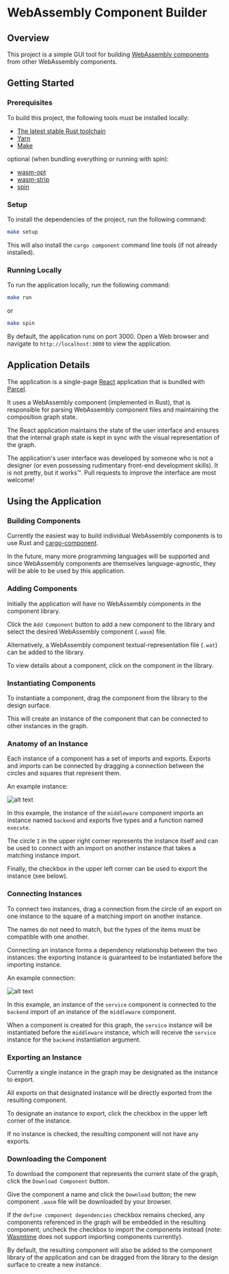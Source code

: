 # WebAssembly Component Builder

## Overview

This project is a simple GUI tool for building [WebAssembly components](https://github.com/WebAssembly/component-model)
from other WebAssembly components.

## Getting Started

### Prerequisites

To build this project, the following tools must be installed locally:

- [The latest stable Rust toolchain](https://www.rust-lang.org/tools/install)
- [Yarn](https://yarnpkg.com/getting-started/install)
- [Make](https://www.gnu.org/software/make/)

optional (when bundling everything or running with spin):

- [wasm-opt](https://github.com/WebAssembly/binaryen/releases)
- [wasm-strip](https://github.com/WebAssembly/wabt)
- [spin](https://developer.fermyon.com/spin/v2/install)

### Setup

To install the dependencies of the project, run the following command:

```sh
make setup
```

This will also install the `cargo component` command line tools (if not
already installed).

### Running Locally

To run the application locally, run the following command:

```sh
make run
```

or

```sh
make spin
```

By default, the application runs on port 3000. Open a Web browser and navigate
to `http://localhost:3000` to view the application.

## Application Details

The application is a single-page [React](https://reactjs.org/) application that
is bundled with [Parcel](https://parceljs.org/).

It uses a WebAssembly component (implemented in Rust), that is responsible for
parsing WebAssembly component files and maintaining the composition graph state.

The React application maintains the state of the user interface and ensures
that the internal graph state is kept in sync with the visual representation of
the graph.

The application's user interface was developed by someone who is not a designer
(or even possessing rudimentary front-end development skills). It is not
pretty, but it works™. Pull requests to improve the interface are most welcome!

## Using the Application

### Building Components

Currently the easiest way to build individual WebAssembly components is to use
Rust and [cargo-component](https://github.com/bytecodealliance/cargo-component).

In the future, many more programming languages will be supported and since
WebAssembly components are themselves language-agnostic, they will be able to
be used by this application.

### Adding Components

Initially the application will have no WebAssembly components in the component
library.

Click the `Add Component` button to add a new component to the library and
select the desired WebAssembly component (`.wasm`) file.

Alternatively, a WebAssembly component textual-representation file (`.wat`) can
be added to the library.

To view details about a component, click on the component in the library.

### Instantiating Components

To instantiate a component, drag the component from the library to the design
surface.

This will create an instance of the component that can be connected to other
instances in the graph.

### Anatomy of an Instance

Each instance of a component has a set of imports and exports. Exports and
imports can be connected by dragging a connection between the circles and
squares that represent them.

An example instance:

![alt text](docs/instance.png "An instance of a component")

In this example, the instance of the `middleware` component imports an instance
named `backend` and exports five types and a function named `execute`.

The circle `I` in the upper right corner represents the instance itself and can
be used to connect with an import on another instance that takes a matching
instance import.

Finally, the checkbox in the upper left corner can be used to export the
instance (see below).

### Connecting Instances

To connect two instances, drag a connection from the circle of an export on one
instance to the square of a matching import on another instance.

The names do not need to match, but the types of the items must be compatible
with one another.

Connecting an instance forms a dependency relationship between the two
instances: the exporting instance is guaranteed to be instantiated before the
importing instance.

An example connection:

![alt text](docs/connected.png "A connection between instances")

In this example, an instance of the `service` component is connected to the
`backend` import of an instance of the `middleware` component.

When a component is created for this graph, the `service` instance will be
instantiated before the `middleware` instance, which will receive the `service`
instance for the `backend` instantiation argument.

### Exporting an Instance

Currently a single instance in the graph may be designated as the instance to
export.

All exports on that designated instance will be directly exported from the
resulting component.

To designate an instance to export, click the checkbox in the upper left corner
of the instance.

If no instance is checked, the resulting component will not have any exports.

### Downloading the Component

To download the component that represents the current state of the graph, click
the `Download Component` button.

Give the component a name and click the `Download` button; the new component `.wasm`
file will be downloaded by your browser.

If the `define component dependencies` checkbox remains checked, any components
referenced in the graph will be embedded in the resulting component; uncheck
the checkbox to import the components instead (note: [Wasmtime](https://wasmtime.dev)
does not support importing components currently).

By default, the resulting component will also be added to the component library
of the application and can be dragged from the library to the design surface to
create a new instance.
